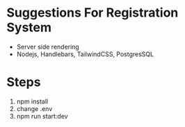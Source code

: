 # Suggestions For Registration System
- Server side rendering
- Nodejs, Handlebars, TailwindCSS, PostgresSQL
# Steps
  1. npm install
  2. change .env
  3. npm run start:dev
